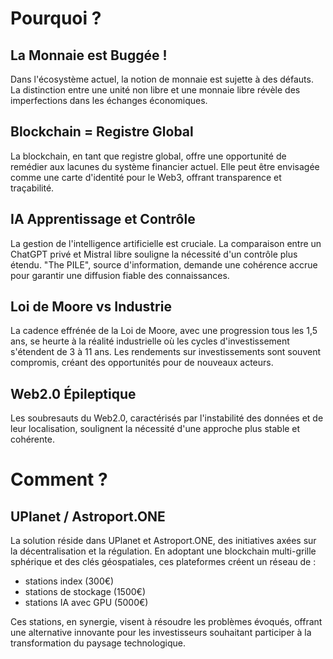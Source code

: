 # Pourquoi ?

## La Monnaie est Buggée !
Dans l'écosystème actuel, la notion de monnaie est sujette à des défauts.
 La distinction entre une unité non libre et une monnaie libre révèle des imperfections
 dans les échanges économiques.

## Blockchain = Registre Global
La blockchain, en tant que registre global, offre une opportunité de remédier aux lacunes du
système financier actuel. Elle peut être envisagée comme une carte d'identité pour le Web3,
offrant transparence et traçabilité.

## IA Apprentissage et Contrôle
La gestion de l'intelligence artificielle est cruciale. La comparaison entre un ChatGPT privé
et Mistral libre souligne la nécessité d'un contrôle plus étendu.
"The PILE", source d'information, demande une cohérence accrue pour garantir une
diffusion fiable des connaissances.

## Loi de Moore vs Industrie
La cadence effrénée de la Loi de Moore, avec une progression tous les 1,5 ans,
se heurte à la réalité industrielle où les cycles d'investissement s'étendent de 3 à 11 ans.
Les rendements sur investissements sont souvent compromis, créant des opportunités pour de nouveaux acteurs.

## Web2.0 Épileptique
Les soubresauts du Web2.0, caractérisés par l'instabilité des données et de leur localisation,
soulignent la nécessité d'une approche plus stable et cohérente.

# Comment ?

## UPlanet / Astroport.ONE
La solution réside dans UPlanet et Astroport.ONE, des initiatives axées sur la décentralisation et la régulation.
En adoptant une blockchain multi-grille sphérique et des clés géospatiales, ces plateformes créent un réseau de :
* stations index (300€)
* stations de stockage (1500€)
* stations IA avec GPU (5000€)


Ces stations, en synergie, visent à résoudre les problèmes évoqués, offrant une alternative innovante
pour les investisseurs souhaitant participer à la transformation du paysage technologique.
